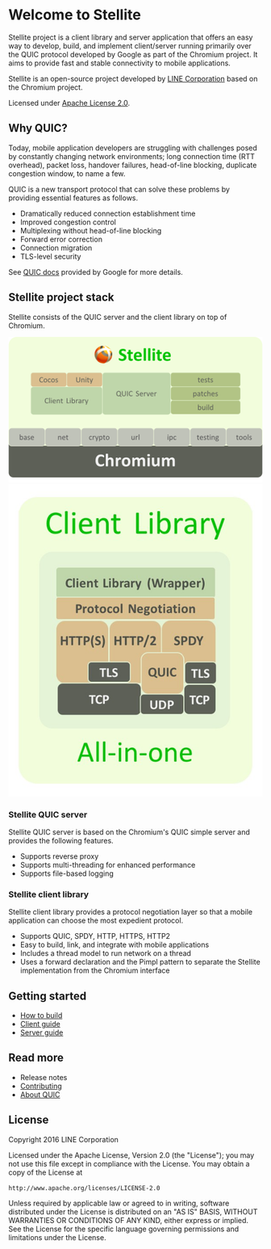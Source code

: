 # Welcome to Stellite

Stellite project is a client library and server application that offers an easy way to develop, build, and implement client/server running primarily over the QUIC protocol developed by Google as part of the Chromium project. It aims to provide fast and stable connectivity to mobile applications.

Stellite is an open-source project developed by [LINE Corporation](http://linecorp.com/en/) based on the Chromium project.

Licensed under [Apache License 2.0](http://www.apache.org/licenses/LICENSE-2.0).

## Why QUIC?

Today, mobile application developers are struggling with challenges posed by constantly changing network environments; long connection time (RTT overhead), packet loss, handover failures, head-of-line blocking, duplicate congestion window, to name a few.

QUIC is a new transport protocol that can solve these problems by providing essential features as follows.

* Dramatically reduced connection establishment time
* Improved congestion control
* Multiplexing without head-of-line blocking
* Forward error correction
* Connection migration
* TLS-level security

See [QUIC docs](https://www.chromium.org/quic) provided by Google for more details.

## Stellite project stack

Stellite consists of the QUIC server and the client library on top of Chromium.


<img src="./res/architecture_stellite.png">

<img src="./res/architecture_client.jpg">


### Stellite QUIC server

Stellite QUIC server is based on the Chromium's QUIC simple server and provides the following features.

* Supports reverse proxy
* Supports multi-threading for enhanced performance
* Supports file-based logging

### Stellite client library

Stellite client library provides a protocol negotiation layer so that a mobile application can choose the most expedient protocol.

* Supports QUIC, SPDY, HTTP, HTTPS, HTTP2
* Easy to build, link, and integrate with mobile applications
* Includes a thread model to run network on a thread
* Uses a forward declaration and the Pimpl pattern to separate the Stellite implementation from the Chromium interface

## Getting started

* [How to build](./BUILD.md)
* [Client guide](./CLIENT_GUIDE.md)
* [Server guide](./SERVER_GUIDE.md)

## Read more

* Release notes
* [Contributing](./CONTRIBUTE.md)
* [About QUIC](https://www.chromium.org/quic)


## License

Copyright 2016 LINE Corporation

Licensed under the Apache License, Version 2.0 (the "License");
you may not use this file except in compliance with the License.
You may obtain a copy of the License at

    http://www.apache.org/licenses/LICENSE-2.0

Unless required by applicable law or agreed to in writing, software
distributed under the License is distributed on an "AS IS" BASIS,
WITHOUT WARRANTIES OR CONDITIONS OF ANY KIND, either express or implied.
See the License for the specific language governing permissions and
limitations under the License.
